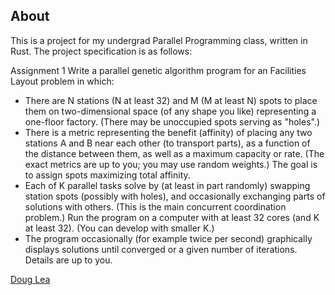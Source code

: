 ## About
This is a project for my undergrad Parallel Programming class, written in Rust. The project specification is as follows:


Assignment 1
Write a parallel genetic algorithm program for an Facilities Layout problem in which:

  - There are N stations (N at least 32) and M (M at least N) spots to place them on two-dimensional space (of any shape you like) representing a one-floor factory. (There may be unoccupied spots serving as "holes".)
  - There is a metric representing the benefit (affinity) of placing any two stations A and B near each other (to transport parts), as a function of the distance between them, as well as a maximum capacity or rate. (The exact metrics are up to you; you may use random weights.) The goal is to assign spots maximizing total affinity.
  - Each of K parallel tasks solve by (at least in part randomly) swapping station spots (possibly with holes), and occasionally exchanging parts of solutions with others. (This is the main concurrent coordination problem.) Run the program on a computer with at least 32 cores (and K at least 32). (You can develop with smaller K.)
  - The program occasionally (for example twice per second) graphically displays solutions until converged or a given number of iterations. Details are up to you. 

[Doug Lea](http://gee.cs.oswego.edu/dl)
